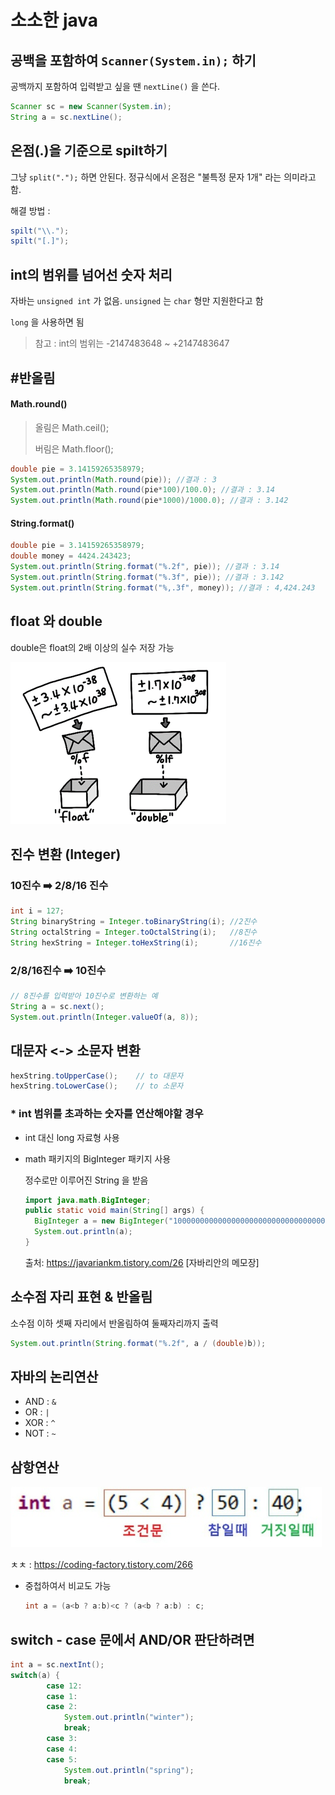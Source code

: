 # 소소한 java

## 공백을 포함하여 `Scanner(System.in);` 하기

공백까지 포함하여 입력받고 싶을 땐 `nextLine()` 을 쓴다.

```java
Scanner sc = new Scanner(System.in);
String a = sc.nextLine();
```



## 온점(.)을 기준으로 spilt하기

그냥 `split(".");` 하면 안된다. 정규식에서 온점은 "불특정 문자 1개" 라는 의미라고 함.

해결 방법 : 

```java
spilt("\\.");
spilt("[.]");
```



## int의 범위를 넘어선 숫자 처리

자바는 `unsigned int`  가 없음. `unsigned` 는 `char` 형만 지원한다고 함

`long` 을 사용하면 됨

> 참고 : int의 범위는 -2147483648 ~ +2147483647



## #반올림

#### Math.round()

> 올림은 Math.ceil(); 
>
> 버림은 Math.floor();

```java
double pie = 3.14159265358979;
System.out.println(Math.round(pie)); //결과 : 3
System.out.println(Math.round(pie*100)/100.0); //결과 : 3.14
System.out.println(Math.round(pie*1000)/1000.0); //결과 : 3.142
```

#### String.format()

```java
double pie = 3.14159265358979;
double money = 4424.243423;
System.out.println(String.format("%.2f", pie)); //결과 : 3.14
System.out.println(String.format("%.3f", pie)); //결과 : 3.142
System.out.println(String.format("%,.3f", money)); //결과 : 4,424.243
```



## float 와 double

double은 float의 2배 이상의 실수 저장 가능

![img](md-images/pimg6145_1.png)



## 진수 변환 (Integer)

### 10진수 ➡️ 2/8/16 진수

```java
int i = 127;
String binaryString = Integer.toBinaryString(i); //2진수
String octalString = Integer.toOctalString(i);   //8진수
String hexString = Integer.toHexString(i);       //16진수
```

### 2/8/16진수 ➡️ 10진수

```java
// 8진수를 입력받아 10진수로 변환하는 예
String a = sc.next();
System.out.println(Integer.valueOf(a, 8));
```



## 대문자 <-> 소문자 변환

```java
hexString.toUpperCase();	// to 대문자
hexString.toLowerCase();	// to 소문자
```



### * int 범위를 초과하는 숫자를 연산해야할 경우

* int 대신 long 자료형 사용

* math 패키지의 BigInteger 패키지 사용

  정수로만 이루어진 String 을 받음

  ```java
  import java.math.BigInteger;
  public static void main(String[] args) { 
    BigInteger a = new BigInteger("100000000000000000000000000000000000");
    System.out.println(a);
  }
  ```

  출처: https://javariankm.tistory.com/26 [자바리안의 메모장]

## 소수점 자리 표현 & 반올림

소수점 이하 셋째 자리에서 반올림하여 둘째자리까지 출력

```java
System.out.println(String.format("%.2f", a / (double)b));
```



## 자바의 논리연산

* AND : `&`
* OR : `|`
* XOR : `^`
* NOT : `~`



## 삼항연산

![삼항연산자](md-images/99375E495C020AB503.jpeg)

ㅊㅊ : https://coding-factory.tistory.com/266

* 중첩하여서 비교도 가능

  ```java
  int a = (a<b ? a:b)<c ? (a<b ? a:b) : c;
  ```

  



## switch - case 문에서 AND/OR 판단하려면

```java
int a = sc.nextInt();
switch(a) {
		case 12:
		case 1:
		case 2:
			System.out.println("winter");
			break;
		case 3:
		case 4:
		case 5:
			System.out.println("spring");
			break;
```

